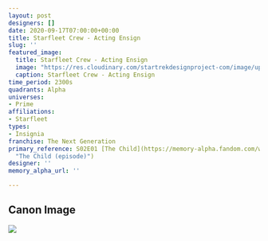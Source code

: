 ```yaml
---
layout: post
designers: []
date: 2020-09-17T07:00:00+00:00
title: Starfleet Crew - Acting Ensign
slug: ''
featured_image:
  title: Starfleet Crew - Acting Ensign
  image: "https://res.cloudinary.com/startrekdesignproject-com/image/upload/v1600302130/Starfleet-Acting-Ensign-2360s.png"
  caption: Starfleet Crew - Acting Ensign
time_period: 2300s
quadrants: Alpha
universes:
- Prime
affiliations:
- Starfleet
types:
- Insignia
franchise: The Next Generation
primary_reference: S02E01 [The Child](https://memory-alpha.fandom.com/wiki/The_Child_(episode)
  "The Child (episode)")
designer: ''
memory_alpha_url: ''

---
```

## Canon Image

![](https://res.cloudinary.com/startrekdesignproject-com/image/upload/v1600302130/Starfleet_Acting-Ensign_TNG2x1.jpg)